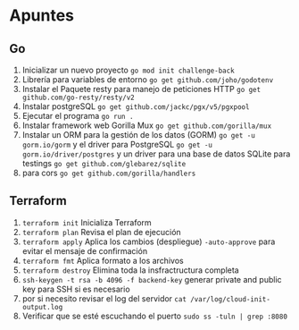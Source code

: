 # Apuntes

## Go

1. Inicializar un nuevo proyecto `go mod init challenge-back`
2. Librería para variables de entorno `go get github.com/joho/godotenv`
3. Instalar el Paquete resty para manejo de peticiones HTTP `go get github.com/go-resty/resty/v2`
4. Instalar postgreSQL `go get github.com/jackc/pgx/v5/pgxpool`
5. Ejecutar el programa `go run .`
6. Instalar framework web Gorilla Mux `go get github.com/gorilla/mux`
7. Instalar un ORM para la gestión de los datos (GORM) `go get -u gorm.io/gorm` y el driver para PostgreSQL `go get -u gorm.io/driver/postgres` y un driver para una base de datos SQLite para testings `go get github.com/glebarez/sqlite`
8. para cors `go get github.com/gorilla/handlers`

## Terraform

1. `terraform init` Inicializa Terraform
2. `terraform plan` Revisa el plan de ejecución
3. `terraform apply` Aplica los cambios (despliegue) `-auto-approve` para evitar el mensaje de confirmación
4. `terraform fmt` Aplica formato a los archivos
5. `terraform destroy` Elimina toda la insfractructura completa
6. `ssh-keygen -t rsa -b 4096 -f backend-key` generar private and public key para SSH si es necesario
7. por si necesito revisar el log del servidor `cat /var/log/cloud-init-output.log`
8. Verificar que se esté escuchando el puerto `sudo ss -tuln | grep :8080`
